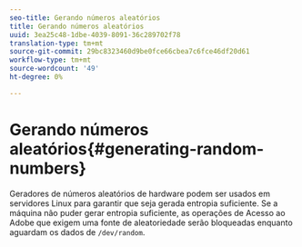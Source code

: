```yaml
---
seo-title: Gerando números aleatórios
title: Gerando números aleatórios
uuid: 3ea25c48-1dbe-4039-8091-36c289702f78
translation-type: tm+mt
source-git-commit: 29bc8323460d9be0fce66cbea7c6fce46df20d61
workflow-type: tm+mt
source-wordcount: '49'
ht-degree: 0%

---
```



# Gerando números aleatórios{#generating-random-numbers}

Geradores de números aleatórios de hardware podem ser usados em servidores Linux para garantir que seja gerada entropia suficiente. Se a máquina não puder gerar entropia suficiente, as operações de Acesso ao Adobe que exigem uma fonte de aleatoriedade serão bloqueadas enquanto aguardam os dados de `/dev/random`.
